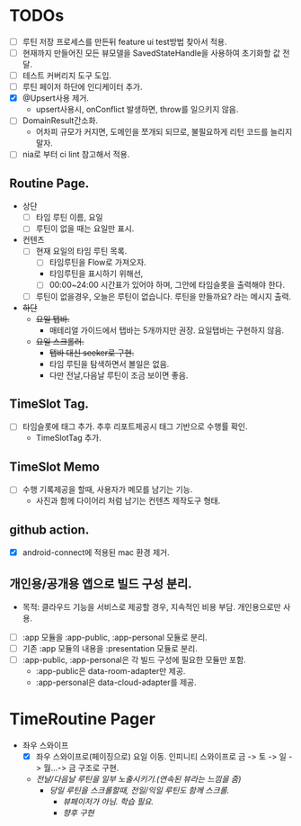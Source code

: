 # TODOs
- [ ] 루틴 저장 프로세스를 만든뒤 feature ui test방법 찾아서 적용.
- [ ] 현재까지 만들어진 모든 뷰모델을 SavedStateHandle을 사용하여 초기화할 값 전달.
- [ ] 테스트 커버리지 도구 도입.
- [ ] 루틴 페이저 하단에 인디케이터 추가.
- [x] @Upsert사용 제거.
  - upsert사용시, onConflict 발생하면, throw를 일으키지 않음.
- [ ] DomainResult간소화.
  - 어차피 규모가 커지면, 도메인을 쪼개되 되므로, 불필요하게 리턴 코드를 늘리지 말자.
- [ ] nia로 부터 ci lint 참고해서 적용.

## Routine Page.
- 상단
  - [ ] 타임 루틴 이름, 요일
  - [ ] 루틴이 없을 때는 요일만 표시.

- 컨텐츠
  - [ ] 현재 요일의 타임 루틴 목록.
    - [ ] 타임루틴을 Flow로 가져오자.
    - 타임루틴을 표시하기 위해선,
    - [ ] 00:00~24:00 시간표가 있어야 하며, 그안에 타임슬롯을 출력해야 한다.
  - [ ] 루틴이 없을경우, 오늘은 루틴이 없습니다. 루틴을 만들까요? 라는 메시지 출력.

- ~~하단~~
  - ~~요일 탭바.~~
    - 매테리얼 가이드에서 탭바는 5개까지만 권장. 요일탭바는 구현하지 않음.
  - ~~요일 스크롤러.~~
    - ~~탭바 대신 seeker로 구현.~~
    - 타임 루틴을 탐색하면서 볼일은 없음.
    - 다만 전날,다음날 루틴이 조금 보이면 좋음.


## TimeSlot Tag.
- [ ] 타임슬롯에 태그 추가. 추후 리포트제공시 태그 기반으로 수행률 확인.
  - TimeSlotTag 추가.

## TimeSlot Memo
- [ ] 수행 기록제공을 할때, 사용자가 메모를 남기는 기능. 
  - 사진과 함께 다이어리 처럼 남기는 컨텐츠 제작도구 형태.

## github action.
- [x] android-connect에 적용된 mac 환경 제거.


## 개인용/공개용 앱으로 빌드 구성 분리.
- 목적: 클라우드 기능을 서비스로 제공할 경우, 지속적인 비용 부담. 개인용으로만 사용.
- [ ] :app 모듈을 :app-public, :app-personal 모듈로 분리.
- [ ] 기존 :app 모듈의 내용을 :presentation 모듈로 분리.
- [ ] :app-public, :app-personal은 각 빌드 구성에 필요한 모듈만 포함.
  - :app-public은 data-room-adapter만 제공.
  - :app-personal은 data-cloud-adapter를 제공.


# TimeRoutine Pager
- 좌우 스와이프
  - [x] 좌우 스와이프로(페이징으로) 요일 이동. 인피니티 스와이프로 금 -> 토 -> 일 -> 월...-> 금 구조로 구현.
  - *전날/다음날 루틴을 일부 노출시키기.(연속된 뷰라는 느낌을 줌)*
    - *당일 루틴을 스크롤할때, 전일/익일 루틴도 함께 스크롤.*
      - *뷰페이저가 아님. 학습 필요.*
      - *향후 구현*